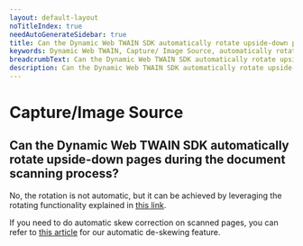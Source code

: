 ```yaml
---
layout: default-layout
noTitleIndex: true
needAutoGenerateSidebar: true
title: Can the Dynamic Web TWAIN SDK automatically rotate upside-down pages during the document scanning process?
keywords: Dynamic Web TWAIN, Capture/ Image Source, automatically rotate pages
breadcrumbText: Can the Dynamic Web TWAIN SDK automatically rotate upside-down pages during the document scanning process?
description: Can the Dynamic Web TWAIN SDK automatically rotate upside-down pages during the document scanning process?
---
```


# Capture/Image Source

## Can the Dynamic Web TWAIN SDK automatically rotate upside-down pages during the document scanning process?

No, the rotation is not automatic, but it can be achieved by leveraging the rotating functionality explained in <a href="https://www.dynamsoft.com/web-twain/docs/indepth/features/edit.html?ver=latest#rotating-flipping-and-mirroring" target="_blank">this link</a>.

If you need to do automatic skew correction on scanned pages, you can refer to [this article]({{site.faq}}support-image-deskew.html) for our automatic de-skewing feature.

